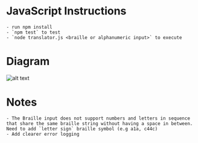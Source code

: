 # JavaScript Instructions

    - run npm install
    - `npm test` to test
    - `node translator.js <braille or alphanumeric input>` to execute

# Diagram

![alt text](image.png)

# Notes

    - The Braille input does not support numbers and letters in sequence that share the same braille string without having a space in between. Need to add `letter sign` braille symbol (e.g a1a, c44c)
    - Add clearer error logging
